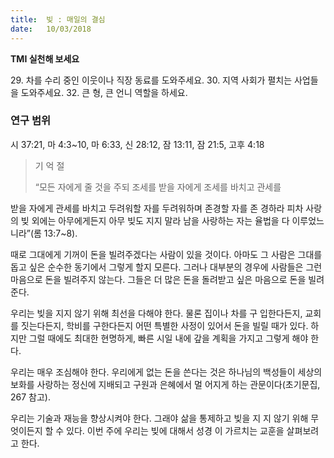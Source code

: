 ```yaml
---
title:  빚 : 매일의 결심
date:   10/03/2018
---
```


**TMI 실천해 보세요**

29\. 차를 수리 중인 이웃이나 직장 동료를 도와주세요.
30\. 지역 사회가 펼치는 사업들을 도와주세요.
32\. 큰 형, 큰 언니 역할을 하세요.

### 연구 범위
시 37:21, 마 4:3~10, 마 6:33, 신 28:12, 잠 13:11, 잠 21:5, 고후 4:18

> <p>기 억 절</p>
> “모든 자에게 줄 것을 주되 조세를 받을 자에게 조세를 바치고 관세를
받을 자에게 관세를 바치고 두려워할 자를 두려워하며 존경할 자를 존
경하라 피차 사랑의 빚 외에는 아무에게든지 아무 빚도 지지 말라 남을
사랑하는 자는 율법을 다 이루었느니라”(롬 13:7~8).

때로 그대에게 기꺼이 돈을 빌려주겠다는 사람이 있을 것이다. 아마도
그 사람은 그대를 돕고 싶은 순수한 동기에서 그렇게 할지 모른다. 그러나
대부분의 경우에 사람들은 그런 마음으로 돈을 빌려주지 않는다. 그들은
더 많은 돈을 돌려받고 싶은 마음으로 돈을 빌려 준다.

우리는 빚을 지지 않기 위해 최선을 다해야 한다. 물론 집이나 차를 구
입한다든지, 교회를 짓는다든지, 학비를 구한다든지 어떤 특별한 사정이
있어서 돈을 빌릴 때가 있다. 하지만 그럴 때에도 최대한 현명하게, 빠른
시일 내에 갚을 계획을 가지고 그렇게 해야 한다.

우리는 매우 조심해야 한다. 우리에게 없는 돈을 쓴다는 것은 하나님의
백성들이 세상의 보화를 사랑하는 정신에 지배되고 구원과 은혜에서 멀
어지게 하는 관문이다(초기문집, 267 참고).

우리는 기술과 재능을 향상시켜야 한다. 그래야 삶을 통제하고 빚을 지
지 않기 위해 무엇이든지 할 수 있다. 이번 주에 우리는 빚에 대해서 성경
이 가르치는 교훈을 살펴보려고 한다.